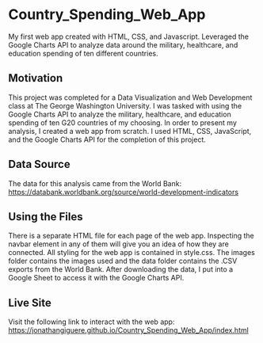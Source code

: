 # Country_Spending_Web_App
My first web app created with HTML, CSS, and Javascript.  Leveraged the Google Charts API to analyze data around the military, healthcare, and education spending of ten different countries.

## Motivation
This project was completed for a Data Visualization and Web Development class at The George Washington University.
I was tasked with using the Google Charts API to analyze the military, healthcare, and education spending
of ten G20 countries of my choosing.  In order to present my analysis, I created a web app from scratch.
I used HTML, CSS, JavaScript, and the Google Charts API for the completion of this project.

## Data Source
The data for this analysis came from the World Bank: https://databank.worldbank.org/source/world-development-indicators

## Using the Files
There is a separate HTML file for each page of the web app.  Inspecting the navbar element in any of them
will give you an idea of how they are connected.  All styling for the web app is contained in style.css.  The images
folder contains the images used and the data folder contains the .CSV exports from the World Bank.  After
downloading the data, I put into a Google Sheet to access it with the Google Charts API.

## Live Site
Visit the following link to interact with the web app: https://jonathangiguere.github.io/Country_Spending_Web_App/index.html
